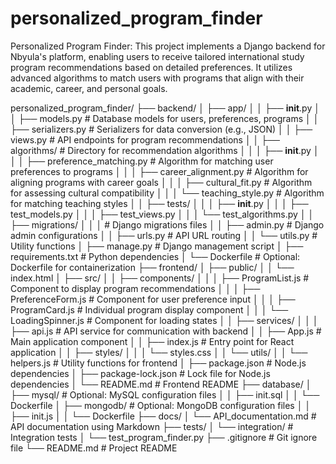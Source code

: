 # personalized_program_finder
Personalized Program Finder: This project implements a Django backend for Nbyula's platform, enabling users to receive tailored international study program recommendations based on detailed preferences. It utilizes advanced algorithms to match users with programs that align with their academic, career, and personal goals.

personalized_program_finder/
├── backend/
│   ├── app/
│   │   ├── __init__.py
│   │   ├── models.py          # Database models for users, preferences, programs
│   │   ├── serializers.py     # Serializers for data conversion (e.g., JSON)
│   │   ├── views.py           # API endpoints for program recommendations
│   │   ├── algorithms/       # Directory for recommendation algorithms
│   │   │   ├── __init__.py
│   │   │   ├── preference_matching.py # Algorithm for matching user preferences to programs
│   │   │   ├── career_alignment.py # Algorithm for aligning programs with career goals
│   │   │   ├── cultural_fit.py   # Algorithm for assessing cultural compatibility
│   │   │   └── teaching_style.py # Algorithm for matching teaching styles
│   │   ├── tests/
│   │   │   ├── __init__.py
│   │   │   ├── test_models.py
│   │   │   ├── test_views.py
│   │   │   └── test_algorithms.py
│   │   ├── migrations/
│   │   │   # Django migrations files
│   │   ├── admin.py           # Django admin configurations
│   │   ├── urls.py            # API URL routing
│   │   └── utils.py           # Utility functions
│   ├── manage.py            # Django management script
│   ├── requirements.txt     # Python dependencies
│   └── Dockerfile           # Optional: Dockerfile for containerization
├── frontend/
│   ├── public/
│   │   └── index.html
│   ├── src/
│   │   ├── components/
│   │   │   ├── ProgramList.js     # Component to display program recommendations
│   │   │   ├── PreferenceForm.js   # Component for user preference input
│   │   │   ├── ProgramCard.js     # Individual program display component
│   │   │   └── LoadingSpinner.js # Component for loading states
│   │   ├── services/
│   │   │   ├── api.js           # API service for communication with backend
│   │   ├── App.js             # Main application component
│   │   ├── index.js           # Entry point for React application
│   │   ├── styles/
│   │   │   └── styles.css
│   │   └── utils/
│   │       └── helpers.js       # Utility functions for frontend
│   ├── package.json         # Node.js dependencies
│   ├── package-lock.json    # Lock file for Node.js dependencies
│   └── README.md            # Frontend README
├── database/
│   ├── mysql/               # Optional: MySQL configuration files
│   │   ├── init.sql
│   │   └── Dockerfile
│   ├── mongodb/             # Optional: MongoDB configuration files
│   │   ├── init.js
│   │   └── Dockerfile
├── docs/
│   └── API_documentation.md # API documentation using Markdown
├── tests/
│   └── integration/         # Integration tests
│       └── test_program_finder.py
├── .gitignore               # Git ignore file
└── README.md                # Project README